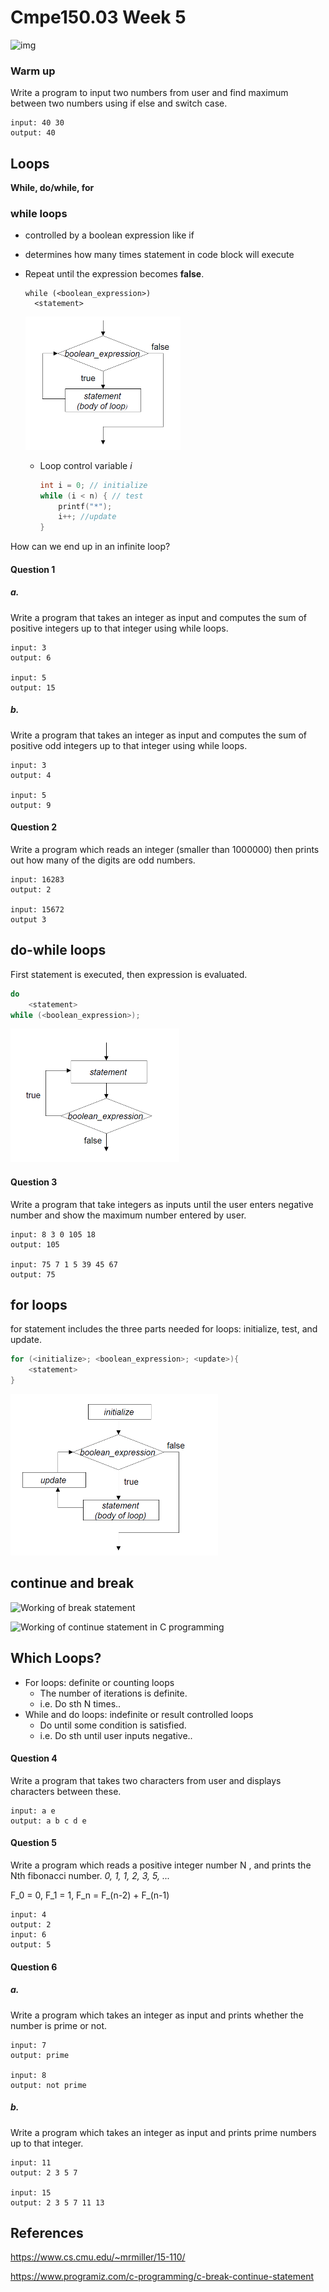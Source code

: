 # Cmpe150.03 Week 5

![img](https://media.geeksforgeeks.org/wp-content/cdn-uploads/20191202113149/CPP-Decision-Making.png)

### Warm up

Write a program to input two numbers from user and find maximum between two numbers using if else and switch case.

```
input: 40 30
output: 40
```

## Loops

**While, do/while, for**

### while loops

* controlled by a boolean expression like if

* determines how many times statement in code block will execute

* Repeat until the expression becomes **false**.

  ```
  while (<boolean_expression>)
  	<statement>
  ```

  <img src="figures/1571759785622.png" alt="1571759785622" style="zoom:50%;" />

  

  * Loop control variable *i*
  
    ```c
    int i = 0; // initialize
    while (i < n) { // test
    	printf("*"); 
    	i++; //update
    }
    ```
  

How can we end up in an infinite loop?

#### Question 1

  ##### a.

  Write a program that takes an integer as input and computes the sum of positive integers up to that integer using while loops. 

```
input: 3
output: 6

input: 5
output: 15
```

  ##### b.

  Write a program that takes an integer as input and computes the sum of positive odd integers up to that integer using while loops. 

```
input: 3
output: 4

input: 5
output: 9
```

  #### Question 2

  Write a program which reads an integer (smaller than 1000000) then prints out how many of the digits are odd numbers.

``` 
input: 16283 
output: 2

input: 15672
output 3
```

  ## do-while loops

  First statement is executed, then expression is evaluated. 

```c
do
	<statement>
while (<boolean_expression>);
```

<img src="figures/1571760221894.png" alt="1571760221894" style="zoom:50%;" />



  

  #### Question 3

Write a program that take integers as inputs until the user enters negative number and show the maximum number entered by user.

````
input: 8 3 0 105 18
output: 105
  
input: 75 7 1 5 39 45 67
output: 75
````

## for loops

for statement includes the three parts needed for loops: initialize, test, and update. 

```c
for (<initialize>; <boolean_expression>; <update>){
	<statement>
}
```

<img src="figures/1571761472620.png" alt="1571761472620" style="zoom:50%;" />





## continue and break

![Working of break statement](https://cdn.programiz.com/sites/tutorial2program/files/c-break-statement-works.jpg)

![Working of continue statement in C programming](https://cdn.programiz.com/sites/tutorial2program/files/c-continue-statement-works.jpg)



## Which Loops?

* For loops: definite or counting loops
  * The number of iterations is definite.
  * i.e. Do sth N times..
* While and do loops:  indefinite or result controlled loops
  * Do until some condition is satisfied.
  * i.e. Do sth until user inputs negative..

#### Question 4

Write a program that takes two characters from user and displays characters between these.

```
input: a e
output: a b c d e
```

#### Question 5

Write a program which reads a positive integer number N , and prints the Nth fibonacci number. *0, 1, 1, 2, 3, 5, ...* 

F_0 = 0, F_1 = 1, F_n = F\_(n-2) + F\_(n-1)

```
input: 4
output: 2
input: 6
output: 5
```

#### Question 6

##### a.

Write a program which takes an integer as input and prints whether the number is prime or not.

```
input: 7
output: prime

input: 8
output: not prime
```

##### b.

Write a program which takes an integer as input and prints prime numbers up to that integer.

```
input: 11
output: 2 3 5 7 

input: 15
output: 2 3 5 7 11 13
```

  ## References

https://www.cs.cmu.edu/~mrmiller/15-110/

https://www.programiz.com/c-programming/c-break-continue-statement